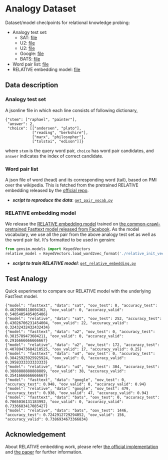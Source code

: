# Analogy Dataset
Dataset/model checlpoints for relational knowledge probing:
- Analogy test set:
    - SAT: [file](https://github.com/asahi417/AnalogyDataset/releases/download/0.0.0/sat.zip)
    - U2: [file](https://github.com/asahi417/AnalogyDataset/releases/download/0.0.0/u2.zip)
    - U2: [file](https://github.com/asahi417/AnalogyDataset/releases/download/0.0.0/u4.zip)
    - Google: [file](https://github.com/asahi417/AnalogyDataset/releases/download/0.0.0/google.zip)
    - BATS: [file](https://github.com/asahi417/AnalogyDataset/releases/download/0.0.0/bats.zip)
- Word pair list: [file](https://github.com/asahi417/AnalogyDataset/releases/download/0.0.0/relative_vocab.tar.gz)
- RELATIVE embedding model: [file](https://github.com/asahi417/AnalogyDataset/releases/download/0.0.0/relative_init_vectors.bin.tar.gz)

## Data description
### Analogy test set
A jsonline file in which each line consists of following dictionary,
```
{"stem": ["raphael", "painter"],
 "answer": 2,
 "choice": [["andersen", "plato"],
            ["reading", "berkshire"],
            ["marx", "philosopher"],
            ["tolstoi", "edison"]]}
``` 
where `stem` is the query word pair, `choice` has word pair candidates, and `answer` indicates the index of correct candidate.

### Word pair list
A json file of word (head) and its corresponding word (tail), based on PMI over the wikipedia.
This is fetched from the pretrained RELATIVE embedding released by the [official repo](https://github.com/pedrada88/relative).
- ***script to reproduce the data***: [`get_pair_vocab.py`](./get_pair_vocab.py)

### RELATIVE embedding model
We release the [RELATIVE embedding model](http://josecamachocollados.com/papers/relative_ijcai2019.pdf) trained on 
[the common-crawl-pretrained Fasttext model released from Facebook](https://dl.fbaipublicfiles.com/fasttext/vectors-english/crawl-300d-2M-subword.zip).
As the model vocabulary, we use all the pair from the above analogy test set as well as the word pair list.
It's formatted to be used in gensim:
```python
from gensim.models import KeyedVectors
relative_model = KeyedVectors.load_word2vec_format('./relative_init_vectors.bin', binary=True)
```
- ***script to train RELATIVE model***: [`get_relative_embedding.py`](./get_relative_embedding.py)

## Test Analogy 
Quick experiment to compare our RELATIVE model with the underlying FastText model.
```
{"model": "fasttext", "data": "sat", "oov_test": 0, "accuracy_test": 0.4629080118694362, "oov_valid": 0, "accuracy_valid": 0.5405405405405406}
{"model": "relative", "data": "sat", "oov_test": 252, "accuracy_test": 0.43026706231454004, "oov_valid": 22, "accuracy_valid": 0.32432432432432434}
{"model": "fasttext", "data": "u2", "oov_test": 0, "accuracy_test": 0.3815789473684211, "oov_valid": 0, "accuracy_valid": 0.2916666666666667}
{"model": "relative", "data": "u2", "oov_test": 172, "accuracy_test": 0.40789473684210525, "oov_valid": 17, "accuracy_valid": 0.25}
{"model": "fasttext", "data": "u4", "oov_test": 0, "accuracy_test": 0.38425925925925924, "oov_valid": 0, "accuracy_valid": 0.3958333333333333}
{"model": "relative", "data": "u4", "oov_test": 304, "accuracy_test": 0.3888888888888889, "oov_valid": 38, "accuracy_valid": 0.3541666666666667}
{"model": "fasttext", "data": "google", "oov_test": 0, "accuracy_test": 0.948, "oov_valid": 0, "accuracy_valid": 0.94}
{"model": "relative", "data": "google", "oov_test": 479, "accuracy_test": 0.938, "oov_valid": 47, "accuracy_valid": 0.94}
{"model": "fasttext", "data": "bats", "oov_test": 0, "accuracy_test": 0.7065036131183992, "oov_valid": 0, "accuracy_valid": 0.7336683417085427}
{"model": "relative", "data": "bats", "oov_test": 1446, "accuracy_test": 0.7242912729294052, "oov_valid": 156, "accuracy_valid": 0.7386934673366834}
```

## Acknowledgement
About RELATIVE embedding work, please refer [the official implementation](https://github.com/pedrada88/relative) and
[the paper](http://josecamachocollados.com/papers/relative_ijcai2019.pdf) for further information.